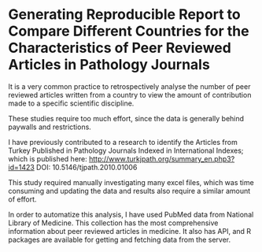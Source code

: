 # Generating Reproducible Report to Compare Different Countries for the Characteristics of Peer Reviewed Articles in Pathology Journals


It is a very common practice to retrospectively analyse the number of peer reviewed articles written from a country to view the amount of contribution made to a specific scientific discipline.


These studies require too much effort, since the data is generally behind paywalls and restrictions.


I have previously contributed to a research to identify the Articles from Turkey Published in Pathology Journals Indexed in International Indexes; which is published here: http://www.turkjpath.org/summary_en.php3?id=1423 DOI: 10.5146/tjpath.2010.01006


This study required manually investigating many excel files, which was time consuming and updating the data and results also require a similar amount of effort.


In order to automatize this analysis, I have used PubMed data from National Library of Medicine. This collection has the most comprehensive information about peer reviewed articles in medicine. It also has API, and R packages are available for getting and fetching data from the server.  
